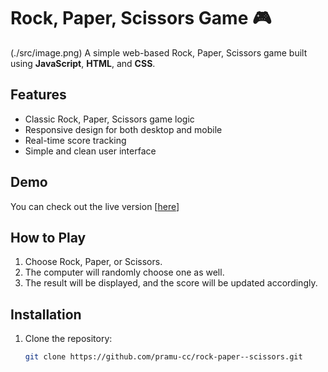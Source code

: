 # Rock, Paper, Scissors Game 🎮
(./src/image.png)
A simple web-based Rock, Paper, Scissors game built using **JavaScript**, **HTML**, and **CSS**.

## Features

- Classic Rock, Paper, Scissors game logic
- Responsive design for both desktop and mobile
- Real-time score tracking
- Simple and clean user interface

## Demo

You can check out the live version [[here](https://pramu.cc/rps)]

## How to Play

1. Choose Rock, Paper, or Scissors.
2. The computer will randomly choose one as well.
3. The result will be displayed, and the score will be updated accordingly.

## Installation

1. Clone the repository:

   ```bash
   git clone https://github.com/pramu-cc/rock-paper--scissors.git
